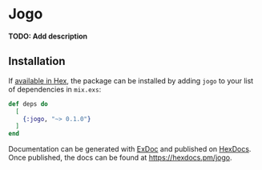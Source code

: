 # Jogo

**TODO: Add description**

## Installation

If [available in Hex](https://hex.pm/docs/publish), the package can be installed
by adding `jogo` to your list of dependencies in `mix.exs`:

```elixir
def deps do
  [
    {:jogo, "~> 0.1.0"}
  ]
end
```

Documentation can be generated with [ExDoc](https://github.com/elixir-lang/ex_doc)
and published on [HexDocs](https://hexdocs.pm). Once published, the docs can
be found at <https://hexdocs.pm/jogo>.

